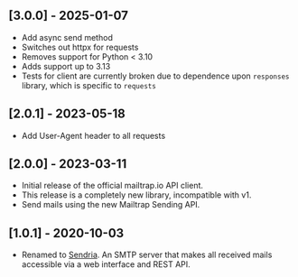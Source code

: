 ## [3.0.0] - 2025-01-07
- Add async send method
- Switches out httpx for requests
- Removes support for Python < 3.10
- Adds support up to 3.13
- Tests for client are currently broken due to dependence upon `responses` library, which is specific to `requests`
## [2.0.1] - 2023-05-18
- Add User-Agent header to all requests

## [2.0.0] - 2023-03-11

- Initial release of the official mailtrap.io API client.
- This release is a completely new library, incompatible with v1.
- Send mails using the new Mailtrap Sending API.

## [1.0.1] - 2020-10-03

- Renamed to [Sendria](https://github.com/msztolcman/sendria). An SMTP server that makes all received mails accessible via a web interface and REST API.
